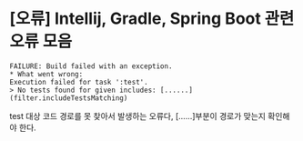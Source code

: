 # [오류] Intellij, Gradle, Spring Boot 관련 오류 모음

```
FAILURE: Build failed with an exception.
* What went wrong:
Execution failed for task ':test'.
> No tests found for given includes: [......](filter.includeTestsMatching)
```
test 대상 코드 경로를 못 찾아서 발생하는 오류다, [......]부분이 경로가 맞는지 확인해야 한다.